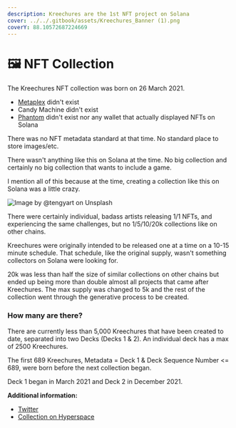 ```yaml
---
description: Kreechures are the 1st NFT project on Solana
cover: ../../.gitbook/assets/Kreechures_Banner (1).png
coverY: 88.10572687224669
---
```


# 🖼️ NFT Collection

The Kreechures NFT collection was born on 26 March 2021.&#x20;

* [Metaplex](https://www.metaplex.com/) didn't exist
* Candy Machine didn't exist
* [Phantom](https://phantom.app/) didn't exist nor any wallet that actually displayed NFTs on Solana

There was no NFT metadata standard at that time. No standard place to store images/etc.

There wasn't anything like this on Solana at the time. No big collection and certainly no big collection that wants to include a game.

I mention all of this because at the time, creating a collection like this on Solana was a little crazy.&#x20;

![Image by @tengyart on Unsplash](https://images.unsplash.com/photo-1585507252242-11fe632c26e8?crop=entropy\&cs=tinysrgb\&fm=jpg\&ixid=MnwxOTcwMjR8MHwxfHNlYXJjaHwxfHxjcmF6eXxlbnwwfHx8fDE2NTkwNDA0NzQ\&ixlib=rb-1.2.1\&q=80)

There were certainly individual, badass artists releasing 1/1 NFTs, and experiencing the same challenges, but no 1/5/10/20k collections like on other chains.

Kreechures were originally intended to be released one at a time on a 10-15 minute schedule. That schedule, like the original supply, wasn't something collectors on Solana were looking for.

20k was less than half the size of similar collections on other chains but ended up being more than double almost all projects that came after Kreechures. The max supply was changed to 5k and the rest of the collection went through the generative process to be created.



### How many are there?

There are currently less than 5,000 Kreechures that have been created to date, separated into two Decks (Decks 1 & 2). An individual deck has a max of 2500 Kreechures.

The first 689 Kreechures, Metadata = Deck 1 & Deck Sequence Number <= 689, were born before the next collection began.

Deck 1 began in March 2021 and Deck 2 in December 2021.



**Additional information:**

* [Twitter](https://twitter.com/kreechures)
* [Collection on Hyperspace](https://hyperspace.xyz/collection/kreechures)
